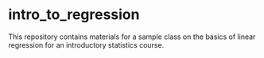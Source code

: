 # intro_to_regression
This repository contains materials for a sample class on the basics of linear regression for an introductory statistics course.
